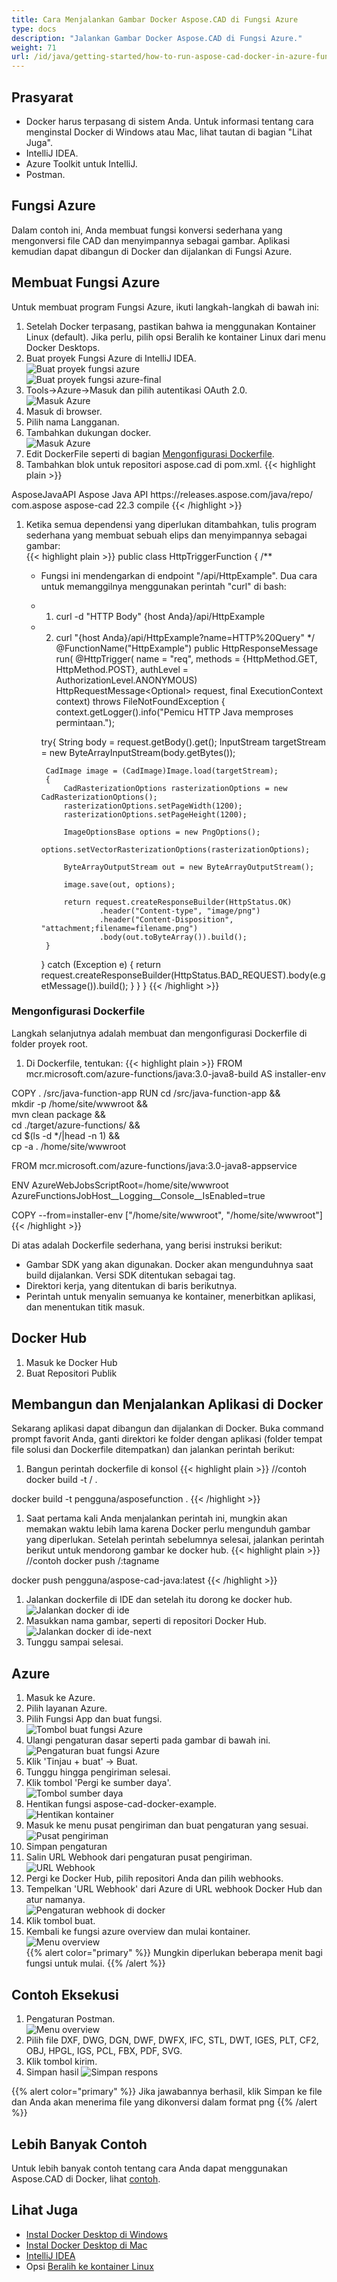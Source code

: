 ```yaml
---
title: Cara Menjalankan Gambar Docker Aspose.CAD di Fungsi Azure
type: docs
description: "Jalankan Gambar Docker Aspose.CAD di Fungsi Azure."
weight: 71
url: /id/java/getting-started/how-to-run-aspose-cad-docker-in-azure-function/
---
```


## Prasyarat
- Docker harus terpasang di sistem Anda. Untuk informasi tentang cara menginstal Docker di Windows atau Mac, lihat tautan di bagian "Lihat Juga".
- IntelliJ IDEA.
- Azure Toolkit untuk IntelliJ.
- Postman.

## Fungsi Azure

Dalam contoh ini, Anda membuat fungsi konversi sederhana yang mengonversi file CAD dan menyimpannya sebagai gambar. Aplikasi kemudian dapat dibangun di Docker dan dijalankan di Fungsi Azure.

## Membuat Fungsi Azure

Untuk membuat program Fungsi Azure, ikuti langkah-langkah di bawah ini:
1. Setelah Docker terpasang, pastikan bahwa ia menggunakan Kontainer Linux (default). Jika perlu, pilih opsi Beralih ke kontainer Linux dari menu Docker Desktops.
1. Buat proyek Fungsi Azure di IntelliJ IDEA.<br>
![Buat proyek fungsi azure](/_assets/java/java-azure/create-function-ide-1.png)<br>
![Buat proyek fungsi azure-final](/_assets/java/java-azure/create-function-ide-2.png)<br>
1. Tools->Azure->Masuk dan pilih autentikasi OAuth 2.0.<br>
![Masuk Azure](/_assets/java/java-azure/sign-in-azure.png)<br>
1. Masuk di browser.
1. Pilih nama Langganan.
1. Tambahkan dukungan docker.<br>
![Masuk Azure](/_assets/java/java-azure/add-docker-support.png)<br>
1. Edit DockerFile seperti di bagian <a href="#configuring-a-dockerfile">Mengonfigurasi Dockerfile</a>.
1. Tambahkan blok untuk repositori aspose.cad di pom.xml.
{{< highlight plain >}}
<repositories>
    <repository>
		<id>AsposeJavaAPI</id>
        <name>Aspose Java API</name>
        <url>https://releases.aspose.com/java/repo/</url>
    </repository>
</repositories>


<dependencies>
 <dependency>
    <groupId>com.aspose</groupId>
    <artifactId>aspose-cad</artifactId>
    <version>22.3</version>
    <scope>compile</scope>
  </dependency>
</dependencies>
{{< /highlight >}}

1. Ketika semua dependensi yang diperlukan ditambahkan, tulis program sederhana yang membuat sebuah elips dan menyimpannya sebagai gambar:<br>
{{< highlight plain >}}
public class HttpTriggerFunction {
    /**
     * Fungsi ini mendengarkan di endpoint "/api/HttpExample". Dua cara untuk memanggilnya menggunakan perintah "curl" di bash:
     * 1. curl -d "HTTP Body" {host Anda}/api/HttpExample
     * 2. curl "{host Anda}/api/HttpExample?name=HTTP%20Query"
     */
    @FunctionName("HttpExample")
    public HttpResponseMessage run(
            @HttpTrigger(
                name = "req",
                methods = {HttpMethod.GET, HttpMethod.POST},
                authLevel = AuthorizationLevel.ANONYMOUS)
                HttpRequestMessage<Optional<String>> request,
            final ExecutionContext context) throws FileNotFoundException {
        context.getLogger().info("Pemicu HTTP Java memproses permintaan.");

        try{
            String body = request.getBody().get();
            InputStream targetStream = new ByteArrayInputStream(body.getBytes());

            CadImage image = (CadImage)Image.load(targetStream);
            {
                CadRasterizationOptions rasterizationOptions = new CadRasterizationOptions();
                rasterizationOptions.setPageWidth(1200);
                rasterizationOptions.setPageHeight(1200);

                ImageOptionsBase options = new PngOptions();
                options.setVectorRasterizationOptions(rasterizationOptions);

                ByteArrayOutputStream out = new ByteArrayOutputStream();

                image.save(out, options);

                return request.createResponseBuilder(HttpStatus.OK)
                        .header("Content-type", "image/png")
                        .header("Content-Disposition", "attachment;filename=filename.png")
                        .body(out.toByteArray()).build();
            }
        }
        catch (Exception e)
		{
            return request.createResponseBuilder(HttpStatus.BAD_REQUEST).body(e.getMessage()).build();
        }
    }
}
{{< /highlight >}}

### Mengonfigurasi Dockerfile

 Langkah selanjutnya adalah membuat dan mengonfigurasi Dockerfile di folder proyek root.

1. Di Dockerfile, tentukan:
{{< highlight plain >}}
FROM mcr.microsoft.com/azure-functions/java:3.0-java8-build AS installer-env

COPY . /src/java-function-app
RUN cd /src/java-function-app && \
    mkdir -p /home/site/wwwroot && \
    mvn clean package && \
    cd ./target/azure-functions/ && \
    cd $(ls -d */|head -n 1) && \
    cp -a . /home/site/wwwroot

FROM mcr.microsoft.com/azure-functions/java:3.0-java8-appservice

ENV AzureWebJobsScriptRoot=/home/site/wwwroot \
    AzureFunctionsJobHost__Logging__Console__IsEnabled=true

COPY --from=installer-env ["/home/site/wwwroot", "/home/site/wwwroot"]
{{< /highlight >}}

 Di atas adalah Dockerfile sederhana, yang berisi instruksi berikut:

- Gambar SDK yang akan digunakan. Docker akan mengunduhnya saat build dijalankan. Versi SDK ditentukan sebagai tag.
- Direktori kerja, yang ditentukan di baris berikutnya.
- Perintah untuk menyalin semuanya ke kontainer, menerbitkan aplikasi, dan menentukan titik masuk.

## Docker Hub
1. Masuk ke Docker Hub
1. Buat Repositori Publik

## Membangun dan Menjalankan Aplikasi di Docker
 
 Sekarang aplikasi dapat dibangun dan dijalankan di Docker. Buka command prompt favorit Anda, ganti direktori ke folder dengan aplikasi (folder tempat file solusi dan Dockerfile ditempatkan) dan jalankan perintah berikut:


1. Bangun perintah dockerfile di konsol
{{< highlight plain >}}
//contoh
docker build -t <nama pengguna>/<nama repositori> .

docker build -t pengguna/asposefunction .
{{< /highlight >}}
 
1. Saat pertama kali Anda menjalankan perintah ini, mungkin akan memakan waktu lebih lama karena Docker perlu mengunduh gambar yang diperlukan. Setelah perintah sebelumnya selesai, jalankan perintah berikut untuk mendorong gambar ke docker hub.
{{< highlight plain >}}
//contoh
docker push <nama pengguna>/<nama repositori>:tagname

docker push pengguna/aspose-cad-java:latest
{{< /highlight >}}

1. Jalankan dockerfile di IDE dan setelah itu dorong ke docker hub.<br>
![Jalankan docker di ide](/_assets/java/java-azure/docker-run-in-ide.png)<br>
1. Masukkan nama gambar, seperti di repositori Docker Hub.<br>
![Jalankan docker di ide-next](/_assets/java/java-azure/docker-run-in-ide-1.png)<br>
1. Tunggu sampai selesai.

## Azure

1. Masuk ke Azure.
1. Pilih layanan Azure.
1. Pilih Fungsi App dan buat fungsi.<br>
![Tombol buat fungsi Azure](/_assets/java/java-azure/create-function-azure.png)<br>
1. Ulangi pengaturan dasar seperti pada gambar di bawah ini.<br>
![Pengaturan buat fungsi Azure](/_assets/java/java-azure/create-function-settings.png)<br>
1. Klik 'Tinjau + buat' -> Buat.
1. Tunggu hingga pengiriman selesai.
1. Klik tombol 'Pergi ke sumber daya'.<br>
![Tombol sumber daya](/_assets/java/java-azure/go-to-resource.png)<br>
1. Hentikan fungsi aspose-cad-docker-example.<br>
![Hentikan kontainer](/_assets/java/java-azure/stop-container.png)<br>
1. Masuk ke menu pusat pengiriman dan buat pengaturan yang sesuai.<br>
![Pusat pengiriman](/_assets/java/java-azure/deployment-center.png)<br>
1. Simpan pengaturan
1. Salin URL Webhook dari pengaturan pusat pengiriman.<br>
![URL Webhook](/_assets/java/java-azure/webhook-url.png)<br>
1. Pergi ke Docker Hub, pilih repositori Anda dan pilih webhooks.
1. Tempelkan 'URL Webhook' dari Azure di URL webhook Docker Hub dan atur namanya.<br>
![Pengaturan webhook di docker](/_assets/java/java-azure/webhook.png)<br>
1. Klik tombol buat.
1. Kembali ke fungsi azure overview dan mulai kontainer.<br>
![Menu overview](/_assets/java/java-azure/overview.png)<br>
{{% alert color="primary" %}} 
Mungkin diperlukan beberapa menit bagi fungsi untuk mulai.
{{% /alert %}}

## Contoh Eksekusi

1. Pengaturan Postman.<br>
![Menu overview](/_assets/java/java-azure/postman-settings.png)<br>
1. Pilih file DXF, DWG, DGN, DWF, DWFX, IFC, STL, DWT, IGES, PLT, CF2, OBJ, HPGL, IGS, PCL, FBX, PDF, SVG.
1. Klik tombol kirim.
1. Simpan hasil
![Simpan respons](/_assets/java/java-azure/response-postman.png)<br>

{{% alert color="primary" %}} 
Jika jawabannya berhasil, klik Simpan ke file dan Anda akan menerima file yang dikonversi dalam format png
{{% /alert %}}

## Lebih Banyak Contoh

Untuk lebih banyak contoh tentang cara Anda dapat menggunakan Aspose.CAD di Docker, lihat [contoh](https://github.com/aspose-cad/Aspose.CAD-Documentation).


## Lihat Juga

- [Instal Docker Desktop di Windows](https://docs.docker.com/docker-for-windows/install/)
- [Instal Docker Desktop di Mac](https://docs.docker.com/docker-for-mac/install/)
- [IntelliJ IDEA](https://www.jetbrains.com/idea/)
- Opsi [Beralih ke kontainer Linux](https://docs.docker.com/docker-for-windows/#switch-between-windows-and-linux-containers)
